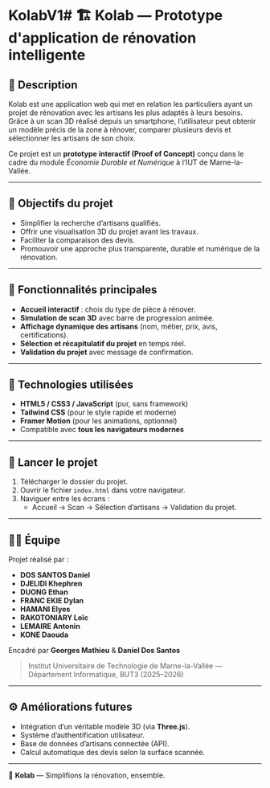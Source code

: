 # KolabV1# 🏗️ Kolab — Prototype d'application de rénovation intelligente

## 📌 Description

Kolab est une application web qui met en relation les particuliers ayant un projet de rénovation avec les artisans les plus adaptés à leurs besoins.  
Grâce à un scan 3D réalisé depuis un smartphone, l’utilisateur peut obtenir un modèle précis de la zone à rénover, comparer plusieurs devis et sélectionner les artisans de son choix.

Ce projet est un **prototype interactif (Proof of Concept)** conçu dans le cadre du module *Économie Durable et Numérique* à l’IUT de Marne-la-Vallée.

---

## 🎯 Objectifs du projet

- Simplifier la recherche d’artisans qualifiés.  
- Offrir une visualisation 3D du projet avant les travaux.  
- Faciliter la comparaison des devis.  
- Promouvoir une approche plus transparente, durable et numérique de la rénovation.

---

## 🧠 Fonctionnalités principales

- **Accueil interactif** : choix du type de pièce à rénover.  
- **Simulation de scan 3D** avec barre de progression animée.  
- **Affichage dynamique des artisans** (nom, métier, prix, avis, certifications).  
- **Sélection et récapitulatif du projet** en temps réel.  
- **Validation du projet** avec message de confirmation.

---

## 🧩 Technologies utilisées

- **HTML5 / CSS3 / JavaScript** (pur, sans framework)  
- **Tailwind CSS** (pour le style rapide et moderne)  
- **Framer Motion** (pour les animations, optionnel)  
- Compatible avec **tous les navigateurs modernes**

---

## 🚀 Lancer le projet

1. Télécharger le dossier du projet.  
2. Ouvrir le fichier `index.html` dans votre navigateur.  
3. Naviguer entre les écrans :
   - Accueil → Scan → Sélection d’artisans → Validation du projet.

---

## 👨‍💻 Équipe

Projet réalisé par :
- **DOS SANTOS Daniel**  
- **DJELIDI Khephren**  
- **DUONG Ethan**  
- **FRANC EKIE Dylan**  
- **HAMANI Elyes**  
- **RAKOTONIARY Loïc**  
- **LEMAIRE Antonin**  
- **KONE Daouda**

Encadré par **Georges Mathieu** & **Daniel Dos Santos**  
> Institut Universitaire de Technologie de Marne-la-Vallée — Département Informatique, BUT3 (2025–2026)

---

## ⚙️ Améliorations futures

- Intégration d’un véritable modèle 3D (via **Three.js**).  
- Système d’authentification utilisateur.  
- Base de données d’artisans connectée (API).  
- Calcul automatique des devis selon la surface scannée.

---

🧩 **Kolab** — Simplifions la rénovation, ensemble.
